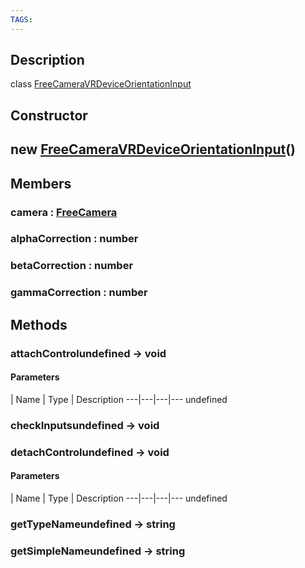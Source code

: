 ```yaml
---
TAGS:
---
```

## Description

class [FreeCameraVRDeviceOrientationInput](/classes/2.4/FreeCameraVRDeviceOrientationInput)



## Constructor

## new [FreeCameraVRDeviceOrientationInput](/classes/2.4/FreeCameraVRDeviceOrientationInput)()


## Members

### camera : [FreeCamera](/classes/2.4/FreeCamera)



### alphaCorrection : number



### betaCorrection : number



### gammaCorrection : number



## Methods

### attachControlundefined &rarr; void



#### Parameters
 | Name | Type | Description
---|---|---|---
undefined
### checkInputsundefined &rarr; void


### detachControlundefined &rarr; void



#### Parameters
 | Name | Type | Description
---|---|---|---
undefined
### getTypeNameundefined &rarr; string


### getSimpleNameundefined &rarr; string


